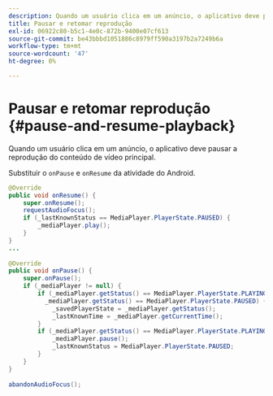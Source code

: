 ```yaml
---
description: Quando um usuário clica em um anúncio, o aplicativo deve pausar a reprodução do conteúdo de vídeo principal.
title: Pausar e retomar reprodução
exl-id: 06922c80-b5c1-4e0c-872b-9400e07cf613
source-git-commit: be43bbbd1051886c8979ff590a3197b2a7249b6a
workflow-type: tm+mt
source-wordcount: '47'
ht-degree: 0%

---
```


# Pausar e retomar reprodução {#pause-and-resume-playback}

Quando um usuário clica em um anúncio, o aplicativo deve pausar a reprodução do conteúdo de vídeo principal.

Substituir o `onPause` e `onResume` da atividade do Android.

```java
@Override 
public void onResume() { 
    super.onResume(); 
    requestAudioFocus(); 
    if (_lastKnownStatus == MediaPlayer.PlayerState.PAUSED) { 
        _mediaPlayer.play(); 
    } 
} 
... 
 
@Override 
public void onPause() { 
    super.onPause(); 
    if (_mediaPlayer != null) { 
        if (_mediaPlayer.getStatus() == MediaPlayer.PlayerState.PLAYING || 
          _mediaPlayer.getStatus() == MediaPlayer.PlayerState.PAUSED) { 
            _savedPlayerState = _mediaPlayer.getStatus(); 
            _lastKnownTime = _mediaPlayer.getCurrentTime(); 
        } 
        if (_mediaPlayer.getStatus() == MediaPlayer.PlayerState.PLAYING) { 
            _mediaPlayer.pause(); 
            _lastKnownStatus = MediaPlayer.PlayerState.PAUSED; 
        } 
    } 
} 
 
abandonAudioFocus(); 
```
